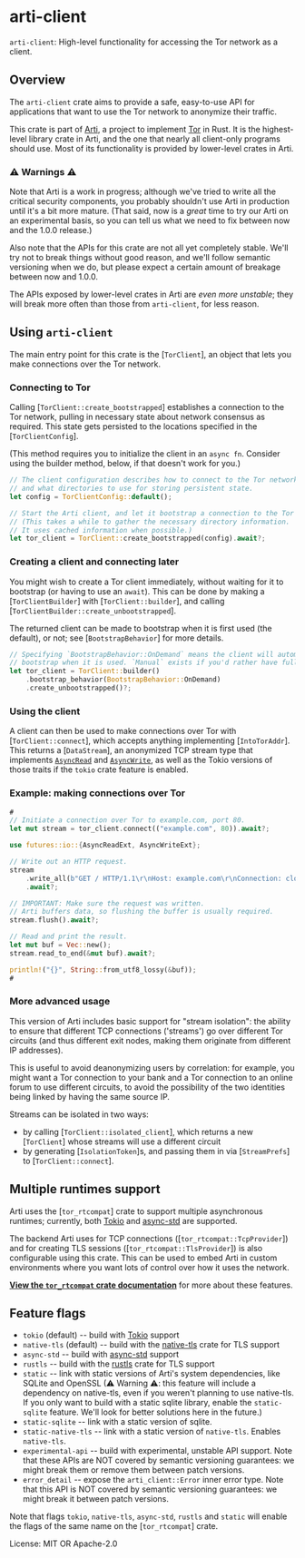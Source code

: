 # arti-client

`arti-client`: High-level functionality for accessing the Tor network as a client.

## Overview

The `arti-client` crate aims to provide a safe, easy-to-use API for
applications that want to use the Tor network to anonymize their traffic.

This crate is part of [Arti](https://gitlab.torproject.org/tpo/core/arti/),
a project to implement [Tor](https://www.torproject.org/) in Rust. It is the
highest-level library crate in Arti, and the one that nearly all client-only
programs should use. Most of its functionality is provided by lower-level
crates in Arti.

### ⚠ Warnings ⚠

Note that Arti is a work in progress; although we've tried to write all the
critical security components, you probably shouldn't use Arti in production
until it's a bit more mature.  (That said, now is a _great_ time to try
our Arti on an experimental basis, so you can tell us what we need
to fix between now and the 1.0.0 release.)

Also note that the APIs for this crate are not all yet
completely stable.  We'll try not to break things without good
reason, and we'll follow semantic versioning when we do, but
please expect a certain amount of breakage between now and 1.0.0.

The APIs exposed by lower-level crates in Arti are _even more
unstable_; they will break more often than those from
`arti-client`, for less reason.

## Using `arti-client`

The main entry point for this crate is the [`TorClient`], an object that
lets you make connections over the Tor network.

### Connecting to Tor

Calling [`TorClient::create_bootstrapped`] establishes a connection to the Tor
network, pulling in necessary state about network consensus as required.
This state gets persisted to the locations specified in the
[`TorClientConfig`].

(This method requires you to initialize the client in an `async fn`. Consider
using the builder method, below, if that doesn't work for you.)

```rust
// The client configuration describes how to connect to the Tor network,
// and what directories to use for storing persistent state.
let config = TorClientConfig::default();

// Start the Arti client, and let it bootstrap a connection to the Tor network.
// (This takes a while to gather the necessary directory information.
// It uses cached information when possible.)
let tor_client = TorClient::create_bootstrapped(config).await?;
```

### Creating a client and connecting later

You might wish to create a Tor client immediately, without waiting for it to bootstrap (or
having to use an `await`). This can be done by making a [`TorClientBuilder`] with
[`TorClient::builder`], and calling [`TorClientBuilder::create_unbootstrapped`].

The returned client can be made to bootstrap when it is first used (the default), or not;
see [`BootstrapBehavior`] for more details.

```rust
// Specifying `BootstrapBehavior::OnDemand` means the client will automatically
// bootstrap when it is used. `Manual` exists if you'd rather have full control.
let tor_client = TorClient::builder()
    .bootstrap_behavior(BootstrapBehavior::OnDemand)
    .create_unbootstrapped()?;
```

### Using the client

A client can then be used to make connections over Tor with
[`TorClient::connect`], which accepts anything implementing [`IntoTorAddr`].
This returns a [`DataStream`], an anonymized TCP stream type that implements
[`AsyncRead`](futures::io::AsyncRead) and
[`AsyncWrite`](futures::io::AsyncWrite), as well as the Tokio versions of
those traits if the `tokio` crate feature is enabled.

### Example: making connections over Tor

```rust
#
// Initiate a connection over Tor to example.com, port 80.
let mut stream = tor_client.connect(("example.com", 80)).await?;

use futures::io::{AsyncReadExt, AsyncWriteExt};

// Write out an HTTP request.
stream
    .write_all(b"GET / HTTP/1.1\r\nHost: example.com\r\nConnection: close\r\n\r\n")
    .await?;

// IMPORTANT: Make sure the request was written.
// Arti buffers data, so flushing the buffer is usually required.
stream.flush().await?;

// Read and print the result.
let mut buf = Vec::new();
stream.read_to_end(&mut buf).await?;

println!("{}", String::from_utf8_lossy(&buf));
#
```

### More advanced usage

This version of Arti includes basic support for "stream isolation": the
ability to ensure that different TCP connections ('streams') go over
different Tor circuits (and thus different exit nodes, making them originate
from different IP addresses).

This is useful to avoid deanonymizing users by correlation: for example, you
might want a Tor connection to your bank and a Tor connection to an online
forum to use different circuits, to avoid the possibility of the two
identities being linked by having the same source IP.

Streams can be isolated in two ways:

- by calling [`TorClient::isolated_client`], which returns a new
  [`TorClient`] whose streams will use a different circuit
- by generating [`IsolationToken`]s, and passing them in via [`StreamPrefs`]
  to [`TorClient::connect`].

## Multiple runtimes support

Arti uses the [`tor_rtcompat`] crate to support multiple asynchronous
runtimes; currently, both [Tokio](https://tokio.rs) and
[async-std](https://async.rs) are supported.

The backend Arti uses for TCP connections ([`tor_rtcompat::TcpProvider`]) and for
creating TLS sessions ([`tor_rtcompat::TlsProvider`]) is also configurable using
this crate. This can be used to embed Arti in custom environments where you want
lots of control over how it uses the network.

[**View the `tor_rtcompat` crate documentation**](https://gitlab.torproject.org/tpo/core/arti/-/tree/main/crates/tor-rtcompat/)
for more about these features.

## Feature flags

* `tokio` (default) -- build with [Tokio](https://tokio.rs/) support
* `native-tls` (default) -- build with the [native-tls](https://github.com/sfackler/rust-native-tls)
  crate for TLS support
* `async-std` -- build with [async-std](https://async.rs/) support
* `rustls` -- build with the [rustls](https://github.com/rustls/rustls) crate for TLS support
* `static` -- link with static versions of Arti's system dependencies, like SQLite and
  OpenSSL (⚠ Warning ⚠: this feature will include a dependency on native-tls, even if you weren't
  planning to use native-tls.  If you only want to build with a static sqlite library, enable the
  `static-sqlite` feature.  We'll look for better solutions here in the future.)
* `static-sqlite` -- link with a static version of sqlite.
* `static-native-tls` -- link with a static version of `native-tls`. Enables `native-tls`.
* `experimental-api` -- build with experimental, unstable API support. Note
  that these APIs are NOT covered by semantic versioning guarantees: we might
  break them or remove them between patch versions.
* `error_detail` -- expose the `arti_client::Error` inner error type. Note
  that this API is NOT covered by semantic versioning guarantees: we might
  break it between patch versions.

Note that flags `tokio`, `native-tls`, `async-std`, `rustls` and `static` will enable
the flags of the same name on the [`tor_rtcompat`] crate.

License: MIT OR Apache-2.0
